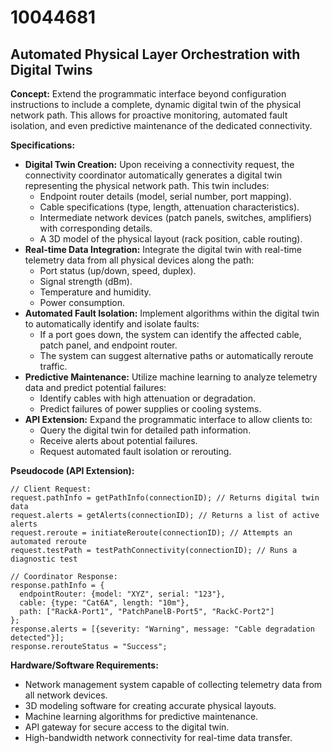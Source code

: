 # 10044681

## Automated Physical Layer Orchestration with Digital Twins

**Concept:** Extend the programmatic interface beyond configuration instructions to include a complete, dynamic digital twin of the physical network path. This allows for proactive monitoring, automated fault isolation, and even predictive maintenance of the dedicated connectivity.

**Specifications:**

*   **Digital Twin Creation:** Upon receiving a connectivity request, the connectivity coordinator automatically generates a digital twin representing the physical network path. This twin includes:
    *   Endpoint router details (model, serial number, port mapping).
    *   Cable specifications (type, length, attenuation characteristics).
    *   Intermediate network devices (patch panels, switches, amplifiers) with corresponding details.
    *   A 3D model of the physical layout (rack position, cable routing).
*   **Real-time Data Integration:** Integrate the digital twin with real-time telemetry data from all physical devices along the path:
    *   Port status (up/down, speed, duplex).
    *   Signal strength (dBm).
    *   Temperature and humidity.
    *   Power consumption.
*   **Automated Fault Isolation:** Implement algorithms within the digital twin to automatically identify and isolate faults:
    *   If a port goes down, the system can identify the affected cable, patch panel, and endpoint router.
    *   The system can suggest alternative paths or automatically reroute traffic.
*   **Predictive Maintenance:** Utilize machine learning to analyze telemetry data and predict potential failures:
    *   Identify cables with high attenuation or degradation.
    *   Predict failures of power supplies or cooling systems.
*   **API Extension:** Expand the programmatic interface to allow clients to:
    *   Query the digital twin for detailed path information.
    *   Receive alerts about potential failures.
    *   Request automated fault isolation or rerouting.

**Pseudocode (API Extension):**

```
// Client Request:
request.pathInfo = getPathInfo(connectionID); // Returns digital twin data
request.alerts = getAlerts(connectionID); // Returns a list of active alerts
request.reroute = initiateReroute(connectionID); // Attempts an automated reroute
request.testPath = testPathConnectivity(connectionID); // Runs a diagnostic test

// Coordinator Response:
response.pathInfo = {
  endpointRouter: {model: "XYZ", serial: "123"},
  cable: {type: "Cat6A", length: "10m"},
  path: ["RackA-Port1", "PatchPanelB-Port5", "RackC-Port2"]
};
response.alerts = [{severity: "Warning", message: "Cable degradation detected"}];
response.rerouteStatus = "Success";
```

**Hardware/Software Requirements:**

*   Network management system capable of collecting telemetry data from all network devices.
*   3D modeling software for creating accurate physical layouts.
*   Machine learning algorithms for predictive maintenance.
*   API gateway for secure access to the digital twin.
*   High-bandwidth network connectivity for real-time data transfer.